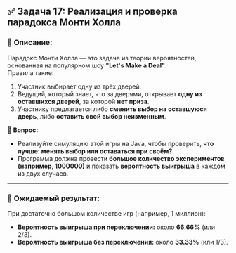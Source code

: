 
## ✅ **Задача 17: Реализация и проверка парадокса Монти Холла**
### 📌 **Описание:**
Парадокс Монти Холла — это задача из теории вероятностей, основанная на популярном шоу **"Let's Make a Deal"**.  
Правила такие:
1. Участник выбирает одну из трёх дверей.
2. Ведущий, который знает, что за дверями, открывает **одну из оставшихся дверей**, за которой **нет приза**.
3. Участнику предлагается либо **сменить выбор на оставшуюся дверь**, либо **оставить свой выбор неизменным**.

📌 **Вопрос:**
- Реализуйте симуляцию этой игры на Java, чтобы проверить, **что лучше: менять выбор или оставаться при своём?**.
- Программа должна провести **большое количество экспериментов (например, 1000000)** и показать **вероятность выигрыша** в каждом из двух случаев.

---

### 📌 **Ожидаемый результат:**
При достаточно большом количестве игр (например, 1 миллион):
- **Вероятность выигрыша при переключении:** около **66.66%** (или 2/3).
- **Вероятность выигрыша без переключения:** около **33.33%** (или 1/3).

